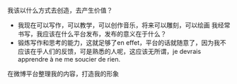我该以什么方式去创造，去产生价值？
- 我现在可以写作，可以教学，可以创作音乐，将来可以雕刻，可以绘画
我经常书写，我应该在什么平台发布，发布的意义在于什么？
- 锻炼写作和思考的能力，这就足够了en effet，平台的话就随意了，因为我不应该在乎人们的反馈，可是熟悉的人呢，这应该无所谓，je devrais apprendre à ne me soucier de rien. 


在微博平台整理我的内容，打造我的形象
